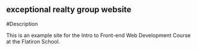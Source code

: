 exceptional realty group website
---

#Description

This is an example site for the Intro to Front-end Web Development Course
at the Flatiron School.
